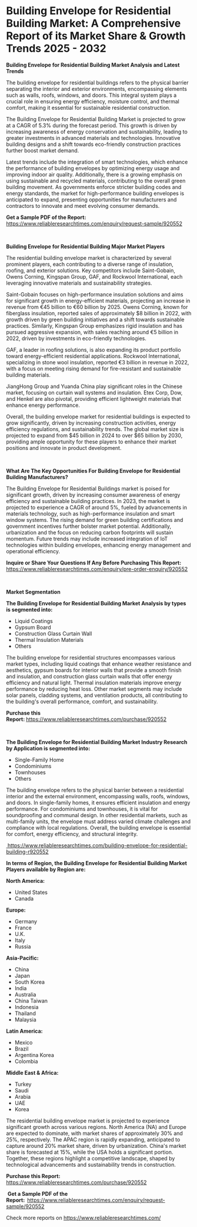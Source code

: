 <p><h1>Building Envelope for Residential Building Market: A Comprehensive Report of its Market Share & Growth Trends 2025 - 2032</h1></p><p><strong>Building Envelope for Residential Building Market Analysis and Latest Trends</strong></p>
<p><p>The building envelope for residential buildings refers to the physical barrier separating the interior and exterior environments, encompassing elements such as walls, roofs, windows, and doors. This integral system plays a crucial role in ensuring energy efficiency, moisture control, and thermal comfort, making it essential for sustainable residential construction.</p><p>The Building Envelope for Residential Building Market is projected to grow at a CAGR of 5.3% during the forecast period. This growth is driven by increasing awareness of energy conservation and sustainability, leading to greater investments in advanced materials and technologies. Innovative building designs and a shift towards eco-friendly construction practices further boost market demand.</p><p>Latest trends include the integration of smart technologies, which enhance the performance of building envelopes by optimizing energy usage and improving indoor air quality. Additionally, there is a growing emphasis on using sustainable and recycled materials, contributing to the overall green building movement. As governments enforce stricter building codes and energy standards, the market for high-performance building envelopes is anticipated to expand, presenting opportunities for manufacturers and contractors to innovate and meet evolving consumer demands.</p></p>
<p><strong>Get a Sample PDF of the Report:&nbsp;</strong> <a href="https://www.reliableresearchtimes.com/enquiry/request-sample/920552?utm_campaign=2937&utm_medium=2&utm_source=Github&utm_content=ia&utm_term=07032025&utm_id=building-envelope-for-residential-building">https://www.reliableresearchtimes.com/enquiry/request-sample/920552</a></p>
<p>&nbsp;</p>
<p><strong>Building Envelope for Residential Building Major Market Players</strong></p>
<p><p>The residential building envelope market is characterized by several prominent players, each contributing to a diverse range of insulation, roofing, and exterior solutions. Key competitors include Saint-Gobain, Owens Corning, Kingspan Group, GAF, and Rockwool International, each leveraging innovative materials and sustainability strategies.</p><p>Saint-Gobain focuses on high-performance insulation solutions and aims for significant growth in energy-efficient materials, projecting an increase in revenue from €45 billion to €60 billion by 2025. Owens Corning, known for fiberglass insulation, reported sales of approximately $8 billion in 2022, with growth driven by green building initiatives and a shift towards sustainable practices. Similarly, Kingspan Group emphasizes rigid insulation and has pursued aggressive expansion, with sales reaching around €5 billion in 2022, driven by investments in eco-friendly technologies.</p><p>GAF, a leader in roofing solutions, is also expanding its product portfolio toward energy-efficient residential applications. Rockwool International, specializing in stone wool insulation, reported €3 billion in revenue in 2022, with a focus on meeting rising demand for fire-resistant and sustainable building materials.</p><p>JiangHong Group and Yuanda China play significant roles in the Chinese market, focusing on curtain wall systems and insulation. Etex Corp, Dow, and Henkel are also pivotal, providing efficient lightweight materials that enhance energy performance.</p><p>Overall, the building envelope market for residential buildings is expected to grow significantly, driven by increasing construction activities, energy efficiency regulations, and sustainability trends. The global market size is projected to expand from $45 billion in 2024 to over $65 billion by 2030, providing ample opportunity for these players to enhance their market positions and innovate in product development.</p></p>
<p>&nbsp;</p>
<p><strong>What Are The Key Opportunities For Building Envelope for Residential Building Manufacturers?</strong></p>
<p><p>The Building Envelope for Residential Buildings market is poised for significant growth, driven by increasing consumer awareness of energy efficiency and sustainable building practices. In 2023, the market is projected to experience a CAGR of around 5%, fueled by advancements in materials technology, such as high-performance insulation and smart window systems. The rising demand for green building certifications and government incentives further bolster market potential. Additionally, urbanization and the focus on reducing carbon footprints will sustain momentum. Future trends may include increased integration of IoT technologies within building envelopes, enhancing energy management and operational efficiency.</p></p>
<p><strong>Inquire or Share Your Questions If Any Before Purchasing This Report:</strong> <a href="https://www.reliableresearchtimes.com/enquiry/pre-order-enquiry/920552?utm_campaign=2937&utm_medium=2&utm_source=Github&utm_content=ia&utm_term=07032025&utm_id=building-envelope-for-residential-building">https://www.reliableresearchtimes.com/enquiry/pre-order-enquiry/920552</a></p>
<p>&nbsp;</p>
<p><strong>Market Segmentation</strong></p>
<p><strong>The Building Envelope for Residential Building Market Analysis by types is segmented into:</strong></p>
<p><ul><li>Liquid Coatings</li><li>Gypsum Board</li><li>Construction Glass Curtain Wall</li><li>Thermal Insulation Materials</li><li>Others</li></ul></p>
<p><p>The building envelope for residential structures encompasses various market types, including liquid coatings that enhance weather resistance and aesthetics, gypsum boards for interior walls that provide a smooth finish and insulation, and construction glass curtain walls that offer energy efficiency and natural light. Thermal insulation materials improve energy performance by reducing heat loss. Other market segments may include solar panels, cladding systems, and ventilation products, all contributing to the building's overall performance, comfort, and sustainability.</p></p>
<p><strong>Purchase this Report:&nbsp;</strong><a href="https://www.reliableresearchtimes.com/purchase/920552?utm_campaign=2937&utm_medium=2&utm_source=Github&utm_content=ia&utm_term=07032025&utm_id=building-envelope-for-residential-building">https://www.reliableresearchtimes.com/purchase/920552</a></p>
<p>&nbsp;</p>
<p><strong>The Building Envelope for Residential Building Market Industry Research by Application is segmented into:</strong></p>
<p><ul><li>Single-Family Home</li><li>Condominiums</li><li>Townhouses</li><li>Others</li></ul></p>
<p><p>The building envelope refers to the physical barrier between a residential interior and the external environment, encompassing walls, roofs, windows, and doors. In single-family homes, it ensures efficient insulation and energy performance. For condominiums and townhouses, it is vital for soundproofing and communal design. In other residential markets, such as multi-family units, the envelope must address varied climate challenges and compliance with local regulations. Overall, the building envelope is essential for comfort, energy efficiency, and structural integrity.</p></p>
<p><a href="https://www.reliableresearchtimes.com/building-envelope-for-residential-building-r920552?utm_campaign=2937&utm_medium=2&utm_source=Github&utm_content=ia&utm_term=07032025&utm_id=building-envelope-for-residential-building">&nbsp;https://www.reliableresearchtimes.com/building-envelope-for-residential-building-r920552</a></p>
<p><strong>In terms of Region, the Building Envelope for Residential Building Market Players available by Region are:</strong></p>
<p>
    <p> <strong> North America: </strong>
        <ul>
            <li>United States</li>
            <li>Canada</li>
        </ul>
        </p> 
    <p> <strong> Europe: </strong>
        <ul>
            <li>Germany</li>
            <li>France</li>
            <li>U.K.</li>
            <li>Italy</li>
            <li>Russia</li>
        </ul>
        </p> 
    <p> <strong> Asia-Pacific: </strong>
        <ul>
            <li>China</li>
            <li>Japan</li>
            <li>South Korea</li>
            <li>India</li>
            <li>Australia</li>
            <li>China Taiwan</li>
            <li>Indonesia</li>
            <li>Thailand</li>
            <li>Malaysia</li>
        </ul>
        </p> 
    <p> <strong> Latin America: </strong>
        <ul>
            <li>Mexico</li>
            <li>Brazil</li>
            <li>Argentina Korea</li>
            <li>Colombia</li>
        </ul>
        </p> 
    <p> <strong> Middle East & Africa: </strong>
        <ul>
            <li>Turkey</li>
            <li>Saudi</li>
            <li>Arabia</li>
            <li>UAE</li>
            <li>Korea</li>
        </ul>
    </p>
    </p>
<p><p>The residential building envelope market is projected to experience significant growth across various regions. North America (NA) and Europe are expected to dominate, with market shares of approximately 30% and 25%, respectively. The APAC region is rapidly expanding, anticipated to capture around 20% market share, driven by urbanization. China's market share is forecasted at 15%, while the USA holds a significant portion. Together, these regions highlight a competitive landscape, shaped by technological advancements and sustainability trends in construction.</p></p>
<p><strong>Purchase this Report: </strong><a href="https://www.reliableresearchtimes.com/purchase/920552?utm_campaign=2937&utm_medium=2&utm_source=Github&utm_content=ia&utm_term=07032025&utm_id=building-envelope-for-residential-building">https://www.reliableresearchtimes.com/purchase/920552</a></p>
<p>&nbsp;<strong>Get a Sample PDF of the Report:&nbsp;&nbsp;</strong><a href="https://www.reliableresearchtimes.com/enquiry/request-sample/920552?utm_campaign=2937&utm_medium=2&utm_source=Github&utm_content=ia&utm_term=07032025&utm_id=building-envelope-for-residential-building">https://www.reliableresearchtimes.com/enquiry/request-sample/920552</a></p>
<p><strong></strong></p>
<p>Check more reports on <a href="https://www.reliableresearchtimes.com/?utm_campaign=2937&utm_medium=2&utm_source=Github&utm_content=ia&utm_term=07032025&utm_id=building-envelope-for-residential-building">https://www.reliableresearchtimes.com/</a></p>